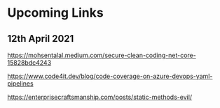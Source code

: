 # Upcoming Links

## 12th April 2021

https://mohsentalal.medium.com/secure-clean-coding-net-core-15828bdc4243

https://www.code4it.dev/blog/code-coverage-on-azure-devops-yaml-pipelines

https://enterprisecraftsmanship.com/posts/static-methods-evil/